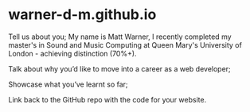 # warner-d-m.github.io
Tell us about you;
My name is Matt Warner, I recently completed my master's in Sound and Music Computing at Queen Mary's University of London - achieving distinction (70%+).

Talk about why you’d like to move into a career as a web developer;


Showcase what you’ve learnt so far;


Link back to the GitHub repo with the code for your website.
